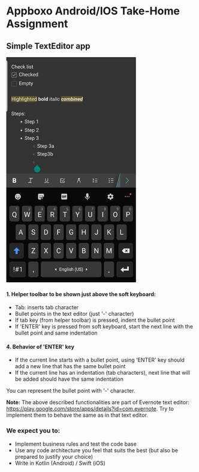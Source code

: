 # Appboxo Android/IOS Take-Home Assignment

## Simple TextEditor app

<img src="/text-editor-sample.jpg" height="600">

#### 1. Helper toolbar to be shown just above the soft keyboard:
  - Tab: inserts tab character
  - Bullet points in the text editor (just '-' character)
  - If tab key (from helper toolbar) is pressed, indent the bullet point
  - If 'ENTER' key is pressed from soft keyboard, start the next line with the bullet point and same indentation

#### 4. Behavior of 'ENTER' key
  - If the current line starts with a bullet point, using 'ENTER' key should add a new line that has the same bullet point
  - If the current line has an indentation (tab characters), next line that will be added should have the same indentation
  
  You can represent the bullet point with '-' character.

**Note:** The above described functionalities are part of Evernote text editor: https://play.google.com/store/apps/details?id=com.evernote. Try to implement them to behave the same as in that text editor.

### We expect you to:
- Implement business rules and test the code base
- Use any code architecture you feel that suits the best (but also be prepared to justify your choice)
- Write in Kotlin (Android) / Swift (iOS)
